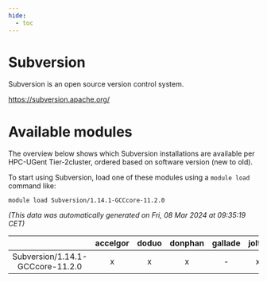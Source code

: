 ```yaml
---
hide:
  - toc
---
```


Subversion
==========


Subversion is an open source version control system.

https://subversion.apache.org/
# Available modules


The overview below shows which Subversion installations are available per HPC-UGent Tier-2cluster, ordered based on software version (new to old).

To start using Subversion, load one of these modules using a `module load` command like:

```shell
module load Subversion/1.14.1-GCCcore-11.2.0
```

*(This data was automatically generated on Fri, 08 Mar 2024 at 09:35:19 CET)*  

| |accelgor|doduo|donphan|gallade|joltik|skitty|
| :---: | :---: | :---: | :---: | :---: | :---: | :---: |
|Subversion/1.14.1-GCCcore-11.2.0|x|x|x|-|x|x|
